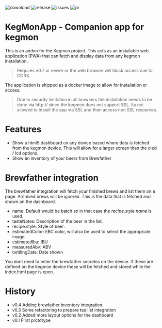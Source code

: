 
![download](https://img.shields.io/github/downloads/mp-se/kegmonapp/total) 
![release](https://img.shields.io/github/v/release/mp-se/kegmonapp?label=latest%20release)
![issues](https://img.shields.io/github/issues/mp-se/kegmonapp)
![pr](https://img.shields.io/github/issues-pr/mp-se/kegmonapp)

# KegMonApp - Companion app for kegmon

This is an addon for the Kegmon project. This acts as an installable web application (PWA) that can fetch and display data from any kegmon installation. 

> Requires v0.7 or newer or the web browser will block access due to CORS.

The application is shipped as a docker image to allow for installation or access.

> Due to security limitation in all browsers the installation needs to be done via http:// since the kegmon does not support SSL. Its not allowed to install the app via SSL and then access non SSL resources.


# Features

* Show a html5 dashboard on any device based where data is fetched from the kegmon device. This will allow for a larger screen than the oled / lcd options.
* Show an inventory of your beers from Brewfather
# Brewfather integration

The brewfather integration will fetch your finished brews and list them on a page. Archived brews will be ignored. This is the data that is fetched and shown on the dashboard.

* name: Default would be batch so in that case the *recipe.style.name* is used.
* tasteNotes: Description of the beer in the list.
* recipe.style: Style of beer.
* estimatedColor: EBC color, will also be used to select the appropriate image.
* estimatedIbu: IBU
* measuredAbv: ABV
* bottlingDate: Date shown

You dont need to enter the brewfather secretes on the device. If these are defined on the kegmon device these will be fetched and stored while the index.html page is open. 

# History

* v0.4 Adding brewfather inventory integration.
* v0.3 Some refactoring to prepare tap list integration 
* v0.2 Added more layout options for the dashboard
* v0.1 First prototype
